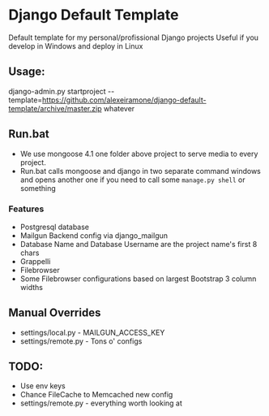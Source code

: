 # Django Default Template
Default template for my personal/profissional Django projects
Useful if you develop in Windows and deploy in Linux

## Usage:

django-admin.py startproject --template=https://github.com/alexeiramone/django-default-template/archive/master.zip whatever

## Run.bat
- We use mongoose 4.1 one folder above project to serve media to every project.
- Run.bat calls mongoose and django in two separate command windows and opens another one if you need to call some `manage.py shell` or something

### Features
- Postgresql database
- Mailgun Backend config via django_mailgun
- Database Name and Database Username are the project name's first 8 chars
- Grappelli
- Filebrowser
- Some Filebrowser configurations based on largest Bootstrap 3 column widths

## Manual Overrides
- settings/local.py - MAILGUN_ACCESS_KEY
- settings/remote.py - Tons o' configs

## TODO:
- Use env keys
- Chance FileCache to Memcached new config
- settings/remote.py - everything worth looking at

